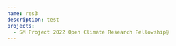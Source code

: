 ```yaml
---
name: res3
description: test
projects:
  - SM Project 2022 Open Climate Research Fellowship@
---
```

